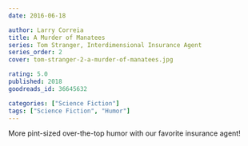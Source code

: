 ```yaml
---
date: 2016-06-18

author: Larry Correia
title: A Murder of Manatees
series: Tom Stranger, Interdimensional Insurance Agent
series_order: 2
cover: tom-stranger-2-a-murder-of-manatees.jpg

rating: 5.0
published: 2018
goodreads_id: 36645632

categories: ["Science Fiction"]
tags: ["Science Fiction", "Humor"]
---
```


More pint-sized over-the-top humor with our favorite insurance agent!
